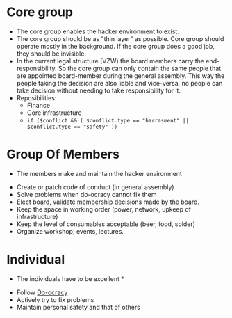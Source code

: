 # Core group

* The core group enables the hacker environment to exist. 
* The core group should be as "thin layer" as possible. Core group should operate mostly in the background. If the core group does a good job,     they should be invisible.
* In the current legal structure (VZW) the board members carry the end-responsibility. So the core group can only contain the same people that are appointed board-member during the general assembly. This way the people taking the decision are also liable and vice-versa,
no people can take decision without needing to take responsibility for it.
* Reposibilities: 
  * Finance     
  * Core infrastructure  
  * `if ($conflict && ( $conflict.type == "harrasment" || $conflict.type == "safety" ))`
      
# Group Of Members

* The members make and maintain the hacker environment
 - Create or patch code of conduct (in general assembly)
 - Solve problems when do-ocracy cannot fix them
 - Elect board, validate membership decisions made by the board.
 - Keep the space in working order (power, network, upkeep of infrastructure)
 - Keep the level of consumables acceptable (beer, food, solder)
 - Organize workshop, events, lectures.

# Individual

* The individuals have to be excellent *
 - Follow [Do-ocracy](do-ocracy.md)
 - Actively try to fix problems
 - Maintain personal safety and that of others
